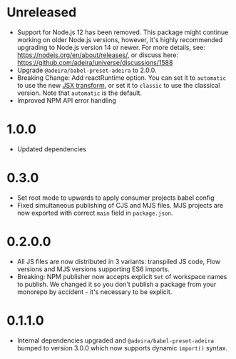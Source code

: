 # Unreleased

- Support for Node.js 12 has been removed. This package might continue working on older Node.js versions, however, it's highly recommended upgrading to Node.js version 14 or newer. For more details, see: https://nodejs.org/en/about/releases/, or discuss here: https://github.com/adeira/universe/discussions/1588
- Upgrade `@adeira/babel-preset-adeira` to 2.0.0.
- Breaking Change: Add reactRuntime option. You can set it to `automatic` to use the new [JSX transform](https://reactjs.org/blog/2020/09/22/introducing-the-new-jsx-transform.html), or set it to `classic` to use the classical version. Note that `automatic` is the default.
- Improved NPM API error handling

# 1.0.0

- Updated dependencies

# 0.3.0

- Set root mode to upwards to apply consumer projects babel config
- Fixed simultaneous publishing of CJS and MJS files. MJS projects are now exported with correct `main` field in `package.json`.

# 0.2.0.0

- All JS files are now distributed in 3 variants: transpiled JS code, Flow versions and MJS versions supporting ES6 imports.
- Breaking: NPM publisher now accepts explicit `Set` of workspace names to publish. We changed it so you don't publish a package from your monorepo by accident - it's necessary to be explicit.

# 0.1.1.0

- Internal dependencies upgraded and `@adeira/babel-preset-adeira` bumped to version 3.0.0 which now supports dynamic `import()` syntax.
